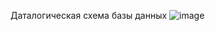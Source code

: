Даталогическая схема базы данных
![image](https://github.com/user-attachments/assets/311f1f2f-b6ab-49a5-a402-1e2d7252b83a)
